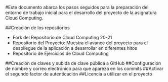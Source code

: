 #Este documento abarca los pasos seguidos para la preparación del entorno de trabajo inicial para el desarrollo del proyecto de la asignatura Cloud Computing.


##Creación de los repositorios

- Fork del Repositorio de Cloud Computing 20-21
- Repositorio del Proyecto: Muestra el avance del proyecto para el despliegue de la aplicación a desarrollar en diferentes hitos  
- Repositorio de Ejercicios de Cloud Computing 

##Creación de claves y subida de clave pública a GitHub
##Configuración de nombre y correo electrónico para que apareza en los commits
##Activar el segundo factor de autenticación
##Licencia a utilizar en el proyecto
